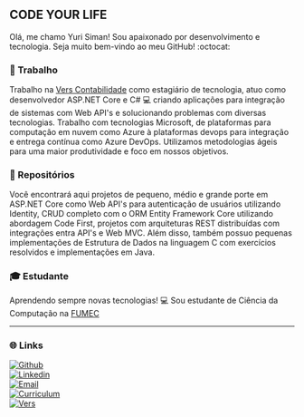 ## CODE YOUR LIFE

Olá, me chamo Yuri Siman! Sou apaixonado por desenvolvimento e tecnologia. Seja muito bem-vindo ao meu GitHub! :octocat:    

### :briefcase: Trabalho 

Trabalho na [Vers Contabilidade](https://www.vers.com.br/) como estagiário de tecnologia, atuo como desenvolvedor ASP.NET Core e C# :computer: criando aplicações para integração de sistemas com Web API's e solucionando problemas com diversas tecnologias. Trabalho com tecnologias Microsoft, de plataformas para computação em nuvem como Azure à plataformas devops para integração e entrega contínua como Azure DevOps. Utilizamos metodologias ágeis para uma maior produtividade e foco em nossos objetivos.

### :open_file_folder: Repositórios

Você encontrará aqui projetos de pequeno, médio e grande porte em ASP.NET Core como Web API's para autenticação de usuários utilizando Identity, CRUD completo com o ORM Entity Framework Core utilizando abordagem Code First, projetos com arquiteturas REST distribuídas com integrações entra API's e Web MVC. Além disso, também possuo pequenas implementações de Estrutura de Dados na linguagem C com exercícios resolvidos e implementações em Java.

### :mortar_board: Estudante

Aprendendo sempre novas tecnologias! :computer: Sou estudante de Ciência da Computação na [FUMEC](http://www.fumec.br/)  

---

### :globe_with_meridians: Links


[![Github](https://img.shields.io/badge/github-profile-%237159c1?style=for-the-badge&logo=github)](https://github.com/YuriSiman)  
[![Linkedin](https://img.shields.io/badge/linkedin-social-%230077B5?style=for-the-badge&logo=linkedin)](https://www.linkedin.com/in/yurisiman/)  
[![Email](https://img.shields.io/badge/email-contact-%23D14836?style=for-the-badge&logo=gmail)](mailto:contato@yurisiman.com.br)  
[![Curriculum](https://img.shields.io/badge/site-curriculum-%23563D7C?style=for-the-badge&logo=bootstrap)](https://yurisiman.com.br)  
[![Vers](https://img.shields.io/badge/vers%20contabilidade-job-%233776AB?style=for-the-badge&logo=v)](https://www.vers.com.br/)  
